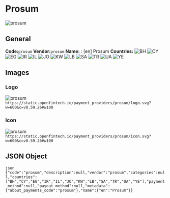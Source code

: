 # Prosum 
![prosum](https://static.openfintech.io/payment_providers/prosum/logo.svg?w=600&c=v0.59.26#w100) 
## General 
**Code:**`prosum` 
**Vendor:**`prosum` 
**Name:** 
:	[en] Prosum 
**Countries:** 
![BH](https://cdnjs.cloudflare.com/ajax/libs/flag-icon-css/3.3.0/flags/4x3/BH.svg#w24) 
![CY](https://cdnjs.cloudflare.com/ajax/libs/flag-icon-css/3.3.0/flags/4x3/CY.svg#w24) 
![EG](https://cdnjs.cloudflare.com/ajax/libs/flag-icon-css/3.3.0/flags/4x3/EG.svg#w24) 
![IR](https://cdnjs.cloudflare.com/ajax/libs/flag-icon-css/3.3.0/flags/4x3/IR.svg#w24) 
![IL](https://cdnjs.cloudflare.com/ajax/libs/flag-icon-css/3.3.0/flags/4x3/IL.svg#w24) 
![JO](https://cdnjs.cloudflare.com/ajax/libs/flag-icon-css/3.3.0/flags/4x3/JO.svg#w24) 
![KW](https://cdnjs.cloudflare.com/ajax/libs/flag-icon-css/3.3.0/flags/4x3/KW.svg#w24) 
![LB](https://cdnjs.cloudflare.com/ajax/libs/flag-icon-css/3.3.0/flags/4x3/LB.svg#w24) 
![SA](https://cdnjs.cloudflare.com/ajax/libs/flag-icon-css/3.3.0/flags/4x3/SA.svg#w24) 
![TR](https://cdnjs.cloudflare.com/ajax/libs/flag-icon-css/3.3.0/flags/4x3/TR.svg#w24) 
![UA](https://cdnjs.cloudflare.com/ajax/libs/flag-icon-css/3.3.0/flags/4x3/UA.svg#w24) 
![YE](https://cdnjs.cloudflare.com/ajax/libs/flag-icon-css/3.3.0/flags/4x3/YE.svg#w24) 
 
## Images 
### Logo 
![prosum](https://static.openfintech.io/payment_providers/prosum/logo.svg?w=600&c=v0.59.26#w100) 
``` https://static.openfintech.io/payment_providers/prosum/logo.svg?w=600&c=v0.59.26#w100 ``` 
### Icon 
![prosum](https://static.openfintech.io/payment_providers/prosum/icon.svg?w=600&c=v0.59.26#w100) 
``` https://static.openfintech.io/payment_providers/prosum/icon.svg?w=600&c=v0.59.26#w100 ``` 
## JSON Object 
```json {"code":"prosum","description":null,"vendor":"prosum","categories":null,"countries":["BH","CY","EG","IR","IL","JO","KW","LB","SA","TR","UA","YE"],"payment_method":null,"payout_method":null,"metadata":{"about_payments_code":"prosum"},"name":{"en":"Prosum"}} ``` 
